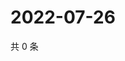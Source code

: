 # 2022-07-26

共 0 条

<!-- BEGIN WEIBO -->
<!-- 最后更新时间 Tue Jul 26 2022 01:13:44 GMT+0800 (China Standard Time) -->

<!-- END WEIBO -->
